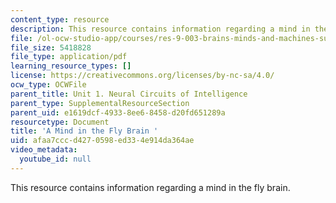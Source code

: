 ```yaml
---
content_type: resource
description: This resource contains information regarding a mind in the fly brain.
file: /ol-ocw-studio-app/courses/res-9-003-brains-minds-and-machines-summer-course-summer-2015/afaa7cccd4270598ed334e914da364ae_MITRES_9_003SUM15_sem1.pdf
file_size: 5418828
file_type: application/pdf
learning_resource_types: []
license: https://creativecommons.org/licenses/by-nc-sa/4.0/
ocw_type: OCWFile
parent_title: Unit 1. Neural Circuits of Intelligence
parent_type: SupplementalResourceSection
parent_uid: e1619dcf-4933-8ee6-8458-d20fd651289a
resourcetype: Document
title: 'A Mind in the Fly Brain '
uid: afaa7ccc-d427-0598-ed33-4e914da364ae
video_metadata:
  youtube_id: null
---
```

This resource contains information regarding a mind in the fly brain.